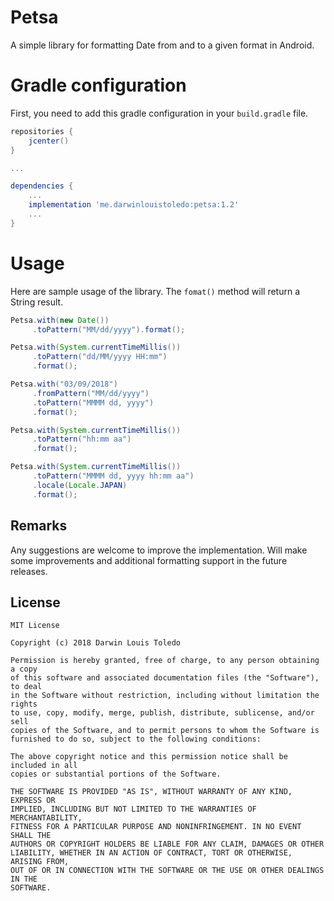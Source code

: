 # Petsa
A simple library for formatting Date from and to a given format in Android.


# Gradle configuration
First, you need to add this gradle configuration in your `build.gradle` file.

```gradle
repositories {
    jcenter()
}

...

dependencies {
    ...
    implementation 'me.darwinlouistoledo:petsa:1.2'
    ...
}

```

# Usage

Here are sample usage of the library. The `fomat()` method will return a String result.

```java
Petsa.with(new Date())
     .toPattern("MM/dd/yyyy").format();
```

```java
Petsa.with(System.currentTimeMillis())
     .toPattern("dd/MM/yyyy HH:mm")
     .format();
```

```java
Petsa.with("03/09/2018")
     .fromPattern("MM/dd/yyyy")
     .toPattern("MMMM dd, yyyy")
     .format();
```

```java
Petsa.with(System.currentTimeMillis())
     .toPattern("hh:mm aa")
     .format();
```

```java
Petsa.with(System.currentTimeMillis())
     .toPattern("MMMM dd, yyyy hh:mm aa")
     .locale(Locale.JAPAN)
     .format();
```

Remarks
------------
Any suggestions are welcome to improve the implementation. Will make some improvements and additional formatting support in the future releases.


License
------------
```
MIT License

Copyright (c) 2018 Darwin Louis Toledo

Permission is hereby granted, free of charge, to any person obtaining a copy
of this software and associated documentation files (the "Software"), to deal
in the Software without restriction, including without limitation the rights
to use, copy, modify, merge, publish, distribute, sublicense, and/or sell
copies of the Software, and to permit persons to whom the Software is
furnished to do so, subject to the following conditions:

The above copyright notice and this permission notice shall be included in all
copies or substantial portions of the Software.

THE SOFTWARE IS PROVIDED "AS IS", WITHOUT WARRANTY OF ANY KIND, EXPRESS OR
IMPLIED, INCLUDING BUT NOT LIMITED TO THE WARRANTIES OF MERCHANTABILITY,
FITNESS FOR A PARTICULAR PURPOSE AND NONINFRINGEMENT. IN NO EVENT SHALL THE
AUTHORS OR COPYRIGHT HOLDERS BE LIABLE FOR ANY CLAIM, DAMAGES OR OTHER
LIABILITY, WHETHER IN AN ACTION OF CONTRACT, TORT OR OTHERWISE, ARISING FROM,
OUT OF OR IN CONNECTION WITH THE SOFTWARE OR THE USE OR OTHER DEALINGS IN THE
SOFTWARE.

```
